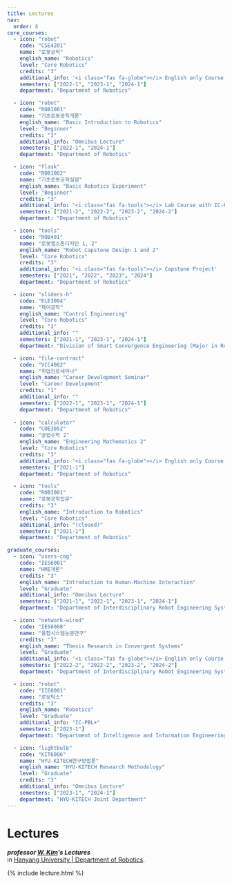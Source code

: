 ```yaml
---
title: Lectures
nav:
  order: 8
core_courses:
  - icon: "robot"
    code: "CSE4201"
    name: "로봇공학"
    english_name: "Robotics"
    level: "Core Robotics"
    credits: "3"
    additional_info: '<i class="fas fa-globe"></i> English only Course and SMART-F'
    semesters: ["2022-1", "2023-1", "2024-1"]
    department: "Department of Robotics"

  - icon: "robot"
    code: "ROB1001"
    name: "기초로봇공학개론"
    english_name: "Basic Introduction to Robotics"
    level: "Beginner"
    credits: "3"
    additional_info: "Omnibus Lecture"
    semesters: ["2022-1", "2024-1"]
    department: "Department of Robotics"

  - icon: "flask"
    code: "ROB1002"
    name: "기초로봇공학실험"
    english_name: "Basic Robotics Experiment"
    level: "Beginner"
    credits: "3"
    additional_info: '<i class="fas fa-tools"></i> Lab Course with IC-PBL'
    semesters: ["2021-2", "2022-2", "2023-2", "2024-2"]
    department: "Department of Robotics"

  - icon: "tools"
    code: "ROB401"
    name: "로봇캡스톤디자인 1, 2"
    english_name: "Robot Capstone Design 1 and 2"
    level: "Core Robotics"
    credits: "3"
    additional_info: '<i class="fas fa-tools"></i> Capstone Project'
    semesters: ["2021", "2022", "2023", "2024"]
    department: "Department of Robotics"

  - icon: "sliders-h"
    code: "ELE3004"
    name: "제어공학"
    english_name: "Control Engineering"
    level: "Core Robotics"
    credits: "3"
    additional_info: ""
    semesters: ["2021-1", "2023-1", "2024-1"]
    department: "Division of Smart Convergence Engineering (Major in Robotics & Convergence)"

  - icon: "file-contract"
    code: "VCC4002"
    name: "취업진로세미나"
    english_name: "Career Development Seminar"
    level: "Career Development"
    credits: "1"
    additional_info: ""
    semesters: ["2022-1", "2023-1", "2024-1"]
    department: "Department of Robotics"
  
  - icon: "calculator"
    code: "COE3052"
    name: "공업수학 2"
    english_name: "Engineering Mathematics 2"
    level: "Core Robotics"
    credits: "3"
    additional_info: '<i class="fas fa-globe"></i> English only Course'
    semesters: ["2021-1"]
    department: "Department of Robotics"

  - icon: "tools"
    code: "ROB3001"
    name: "로봇공학입문"
    credits: "3"
    english_name: "Introduction to Robotics"
    level: "Core Robotics"
    additional_info: "(closed)"
    semesters: ["2021-1"]
    department: "Department of Robotics"

graduate_courses:
  - icon: "users-cog"
    code: "IES6001"
    name: "HMI개론"
    credits: "3"
    english_name: "Introduction to Human-Machine Interaction"
    level: "Graduate"
    additional_info: "Omnibus Lecture"
    semesters: ["2021-1", "2022-1", "2023-1", "2024-1"]
    department: "Department of Interdisciplinary Robot Engineering Systems"

  - icon: "network-wired"
    code: "IES6008"
    name: "융합시스템논문연구"
    credits: "3"
    english_name: "Thesis Research in Convergent Systems"
    level: "Graduate"
    additional_info: '<i class="fas fa-globe"></i> English only Course'
    semesters: ["2022-2", "2022-2", "2023-2", "2024-2"]
    department: "Department of Interdisciplinary Robot Engineering Systems"

  - icon: "robot"
    code: "IIE0001"
    name: "로보틱스"
    credits: "3"
    english_name: "Robotics"
    level: "Graduate"
    additional_info: "IC-PBL+"
    semesters: ["2023-1"]
    department: "Department of Intelligence and Information Engineering"

  - icon: "lightbulb"
    code: "KIT6006"
    name: "HYU-KITECH연구방법론"
    english_name: "HYU-KITECH Research Methodology"
    level: "Graduate"
    credits: "3"
    additional_info: "Omnibus Lecture"
    semesters: ["2023-1", "2024-1"]
    department: "HYU-KITECH Joint Department"
---
```


# **Lectures**

<i class='fas fa-chalkboard'></i> **_professor_ [_W. Kim_](/members/Wansoo-Kim.html)_'s Lectures_**         
in [Hanyang University | Department of Robotics](https://robot.hanyang.ac.kr/-41).

{% include lecture.html %}